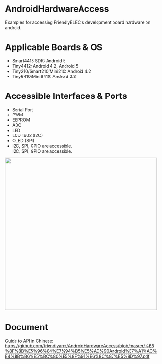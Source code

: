 # AndroidHardwareAccess

Examples for accessing FriendlyELEC's development board hardware on android.

# Applicable Boards & OS

* Smart4418 SDK: Android 5
* Tiny4412: Android 4.2, Android 5
* Tiny210/Smart210/Mini210: Android 4.2
* Tiny6410/Mini6410: Android 2.3

# Accessible Interfaces & Ports  

* Serial Port  
* PWM  
* EEPROM  
* ADC  
* LED  
* LCD 1602 (I2C)  
* OLED (SPI)  
* I2C, SPI, GPIO are accessible.  
I2C, SPI, GPIO are accessible.

<img src="http://wiki.friendlyarm.com/wiki/images/b/b2/Smart4418SDK%2BOLED.png" width="500" />

# Document
Guide to API in Chinese: https://github.com/friendlyarm/AndroidHardwareAccess/blob/master/%E5%8F%8B%E5%96%84%E7%94%B5%E5%AD%90Android%E7%A1%AC%E4%BB%B6%E5%BC%80%E5%8F%91%E6%8C%87%E5%8D%97.pdf
